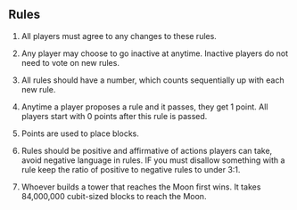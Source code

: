 ## Rules

1. All players must agree to any changes to these rules.

2. Any player may choose to go inactive at anytime. Inactive players do not need to vote on new rules.

3. All rules should have a number, which counts sequentially up with each new rule.

4. Anytime a player proposes a rule and it passes, they get 1 point. All players start with 0 points after this rule is passed.

5. Points are used to place blocks.

6. Rules should be positive and affirmative of actions players can take, avoid negative language in rules. IF you must disallow something with a rule keep the ratio of positive to negative rules to under 3:1. 

7. Whoever builds a tower that reaches the Moon first wins. It takes 84,000,000 cubit-sized blocks to reach the Moon.
